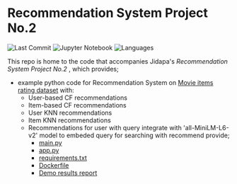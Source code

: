 # Recommendation System Project No.2
![Last Commit](https://img.shields.io/github/last-commit/JPP-J/reccomd_project2?style=flat-square)
![Jupyter Notebook](https://img.shields.io/badge/jupyter%20notebook-97.6%25-blue?style=flat-square)
![Languages](https://img.shields.io/github/languages/count/JPP-J/reccomd_project2?style=flat-square)

This repo is home to the code that accompanies Jidapa's *Recommendation System Project No.2* , which provides; 
- example python code for Recommendation System on [Movie items rating dataset](https://drive.google.com/drive/folders/1cM305e_wLGqGuKnQE2tg0bti8LqekquW?usp=sharing) with:
  - User-based CF recommendations
  - Item-based CF recommendations
  - User KNN recommendations
  - Item KNN recommendations
  - Recommendations for user with query integrate with 'all-MiniLM-L6-v2' model to embeded query for searching with recommend provide;
    - [main.py](main.py)
    - [app.py](app.py)
    - [requirements.txt](requirements.txt)
    - [Dockerfile](Dockerfile)
    - [Demo results report](reccomd2_results_with_embedded_query.ipynb)


